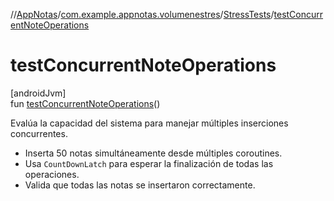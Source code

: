 //[AppNotas](../../../index.md)/[com.example.appnotas.volumenestres](../index.md)/[StressTests](index.md)/[testConcurrentNoteOperations](test-concurrent-note-operations.md)

# testConcurrentNoteOperations

[androidJvm]\
fun [testConcurrentNoteOperations](test-concurrent-note-operations.md)()

Evalúa la capacidad del sistema para manejar múltiples inserciones concurrentes.

- 
   Inserta 50 notas simultáneamente desde múltiples coroutines.
- 
   Usa `CountDownLatch` para esperar la finalización de todas las operaciones.
- 
   Valida que todas las notas se insertaron correctamente.
